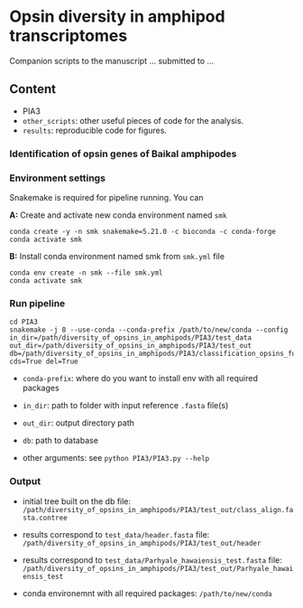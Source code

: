 # Opsin diversity in amphipod transcriptomes

Companion scripts to the manuscript ... submitted to ... 

## Content

* PIA3
* `other_scripts`: other useful pieces of code for the analysis.
* `results`: reproducible code for figures.

### Identification of opsin genes of Baikal amphipodes

### Environment settings

Snakemake is required for pipeline running. You can

**A:** Create and activate new conda environment named `smk`

```commandline
conda create -y -n smk snakemake=5.21.0 -c bioconda -c conda-forge
conda activate smk
```

**B:** Install conda environment named smk from `smk.yml` file

```commandline
conda env create -n smk --file smk.yml
conda activate smk
```

### Run pipeline

```commandline
cd PIA3
snakemake -j 8 --use-conda --conda-prefix /path/to/new/conda --config in_dir=/path/diversity_of_opsins_in_amphipods/PIA3/test_data out_dir=/path/diversity_of_opsins_in_amphipods/PIA3/test_out db=/path/diversity_of_opsins_in_amphipods/PIA3/classification_opsins_full_aa.fasta cds=True del=True
```

* `conda-prefix`: where do you want to install env with all required packages

* `in_dir`: path to folder with input reference `.fasta` file(s)

* `out_dir`: output directory path

* `db`: path to database

* other arguments: see `python PIA3/PIA3.py --help`

### Output

* initial tree built on the db file: `/path/diversity_of_opsins_in_amphipods/PIA3/test_out/class_align.fasta.contree`

* results correspond to `test_data/header.fasta` file: `/path/diversity_of_opsins_in_amphipods/PIA3/test_out/header`

* results correspond to `test_data/Parhyale_hawaiensis_test.fasta` file: `/path/diversity_of_opsins_in_amphipods/PIA3/test_out/Parhyale_hawaiensis_test`

* conda environemnt with all required packages: `/path/to/new/conda`